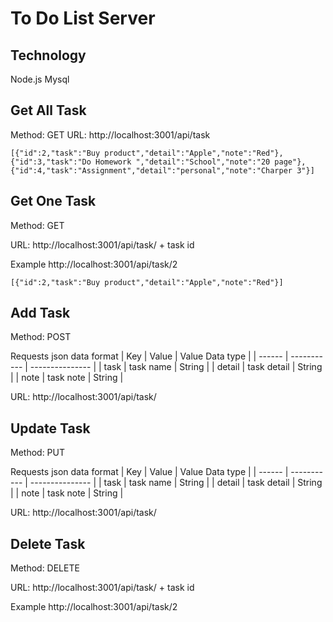 # To Do List Server

## Technology
Node.js
Mysql

## Get All Task
Method: GET
URL:
http://localhost:3001/api/task

```
[{"id":2,"task":"Buy product","detail":"Apple","note":"Red"},{"id":3,"task":"Do Homework ","detail":"School","note":"20 page"},{"id":4,"task":"Assignment","detail":"personal","note":"Charper 3"}]
```

## Get One Task
Method: GET

URL:
http://localhost:3001/api/task/ + task id

Example
http://localhost:3001/api/task/2


```
[{"id":2,"task":"Buy product","detail":"Apple","note":"Red"}]
```

## Add Task
Method: POST

Requests json data format
| Key    | Value       | Value Data type |
| ------ | ----------- | --------------- |
| task   | task name   | String          |
| detail | task detail | String          |
| note   | task note   | String          |

URL:
http://localhost:3001/api/task/


## Update Task
Method: PUT

Requests json data format
| Key    | Value       | Value Data type |
| ------ | ----------- | --------------- |
| task   | task name   | String          |
| detail | task detail | String          |
| note   | task note   | String          |

URL:
http://localhost:3001/api/task/

## Delete Task
Method: DELETE

URL:
http://localhost:3001/api/task/ + task id

Example
http://localhost:3001/api/task/2